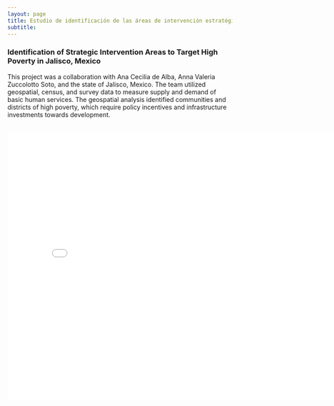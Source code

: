 ```yaml
---
layout: page
title: Estudio de identificación de las áreas de intervención estratégica que contribuyan a superar la pobreza en Jalisco 
subtitle: 
---
```


### Identification of Strategic Intervention Areas to Target High Poverty in Jalisco, Mexico

This project was a collaboration with Ana Cecilia de Alba, Anna Valeria Zuccolotto Soto, and the state of Jalisco, Mexico. The team utilized geospatial, census, and survey data to measure supply and demand of basic human services. The geospatial analysis identified communities and districts of high poverty,  which require policy incentives and infrastructure investments towards development.

<br>

<iframe style="width:800px; height:600px;" src="//e.issuu.com/embed.html#10182408/54335181" frameborder="0" allowfullscreen></iframe>
